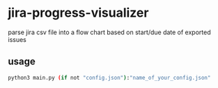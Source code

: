 # jira-progress-visualizer

parse jira csv file into a flow chart based on start/due date of exported issues

## usage

```bash
python3 main.py (if not "config.json"):"name_of_your_config.json"
```
